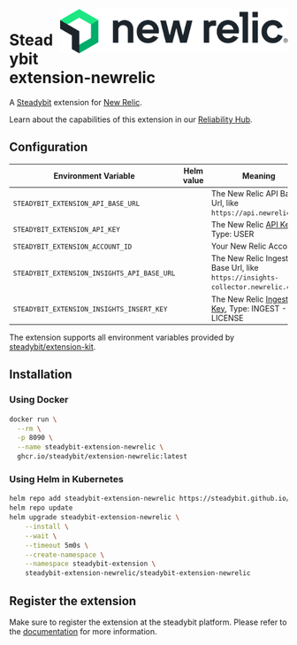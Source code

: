 <img src="./logo.png" height="80" align="right" alt="New Relic logo">

# Steadybit extension-newrelic

A [Steadybit](https://www.steadybit.com/) extension for [New Relic](https://newrelic.com).

Learn about the capabilities of this extension in our [Reliability Hub](https://hub.steadybit.com/extension/com.steadybit.extension_newrelic).

## Configuration

| Environment Variable                        | Helm value | Meaning                                                                                                                    | Required | Default |
|---------------------------------------------|------------|----------------------------------------------------------------------------------------------------------------------------|----------|---------|
| `STEADYBIT_EXTENSION_API_BASE_URL`          |            | The New Relic API Base Url, like `https://api.newrelic.com`                                                                | yes      |         |
| `STEADYBIT_EXTENSION_API_KEY`               |            | The New Relic [API Key](https://docs.newrelic.com/docs/apis/intro-apis/new-relic-api-keys/), Type: USER                    | yes      |         |
| `STEADYBIT_EXTENSION_ACCOUNT_ID`            |            | Your New Relic Accont ID                                                                                                   | yes      |         |
| `STEADYBIT_EXTENSION_INSIGHTS_API_BASE_URL` |            | The New Relic Ingest API Base Url, like `https://insights-collector.newrelic.com`                                          | yes      |         |
| `STEADYBIT_EXTENSION_INSIGHTS_INSERT_KEY`   |            | The New Relic [Ingest API Key](https://docs.newrelic.com/docs/apis/intro-apis/new-relic-api-keys/), Type: INGEST - LICENSE | yes      |         |

The extension supports all environment variables provided by [steadybit/extension-kit](https://github.com/steadybit/extension-kit#environment-variables).

## Installation

### Using Docker

```sh
docker run \
  --rm \
  -p 8090 \
  --name steadybit-extension-newrelic \
  ghcr.io/steadybit/extension-newrelic:latest
```

### Using Helm in Kubernetes

```sh
helm repo add steadybit-extension-newrelic https://steadybit.github.io/extension-newrelic
helm repo update
helm upgrade steadybit-extension-newrelic \
    --install \
    --wait \
    --timeout 5m0s \
    --create-namespace \
    --namespace steadybit-extension \
    steadybit-extension-newrelic/steadybit-extension-newrelic
```

## Register the extension

Make sure to register the extension at the steadybit platform. Please refer to
the [documentation](https://docs.steadybit.com/integrate-with-steadybit/extensions/extension-installation) for more information.
